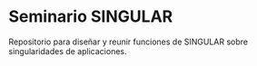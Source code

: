 # Seminario SINGULAR

Repositorio para diseñar y reunir funciones de SINGULAR sobre singularidades de aplicaciones.
